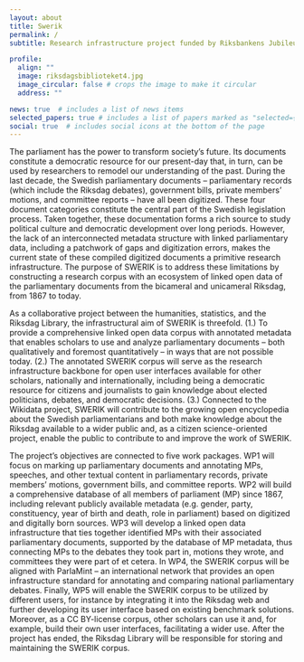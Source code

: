 ```yaml
---
layout: about
title: Swerik
permalink: /
subtitle: Research infrastructure project funded by Riksbankens Jubileumsfond

profile:
  align: ""
  image: riksdagsbiblioteket4.jpg
  image_circular: false # crops the image to make it circular
  address: ""

news: true  # includes a list of news items
selected_papers: true # includes a list of papers marked as "selected={true}"
social: true  # includes social icons at the bottom of the page
---
```


The parliament has the power to transform society’s future. Its documents constitute a democratic resource for our present-day that, in turn, can be used by researchers to remodel our understanding of the past. During the last decade, the Swedish parliamentary documents – parliamentary records (which include the Riksdag debates), government bills, private members’ motions, and committee reports – have all been digitized. These four document categories constitute the central part of the Swedish legislation process. Taken together, these documentation forms a rich source to study political culture and democratic development over long periods. However, the lack of an interconnected metadata structure with linked parliamentary data, including a patchwork of gaps and digitization errors, makes the current state of these compiled digitized documents a primitive research infrastructure. The purpose of SWERIK is to address these limitations by constructing a research corpus with an ecosystem of linked open data of the parliamentary documents from the bicameral and unicameral Riksdag, from 1867 to today. 

As a collaborative project between the humanities, statistics, and the Riksdag Library, the infrastructural aim of SWERIK is threefold. (1.) To provide a comprehensive linked open data corpus with annotated metadata that enables scholars to use and analyze parliamentary documents – both qualitatively and foremost quantitatively – in ways that are not possible today. (2.) The annotated SWERIK corpus will serve as the research infrastructure backbone for open user interfaces available for other scholars, nationally and internationally, including being a democratic resource for citizens and journalists to gain knowledge about elected politicians, debates, and democratic decisions. (3.) Connected to the Wikidata project, SWERIK will contribute to the growing open encyclopedia about the Swedish parliamentarians and both make knowledge about the Riksdag available to a wider public and, as a citizen science-oriented project, enable the public to contribute to and improve the work of SWERIK. 

The project’s objectives are connected to five work packages. WP1 will focus on marking up parliamentary documents and annotating MPs, speeches, and other textual content in parliamentary records, private members’ motions, government bills, and committee reports. WP2 will build a comprehensive database of all members of parliament (MP) since 1867, including relevant publicly available metadata (e.g. gender, party, constituency, year of birth and death, role in parliament) based on digitized and digitally born sources. WP3 will develop a linked open data infrastructure that ties together identified MPs with their associated parliamentary documents, supported by the database of MP metadata, thus connecting MPs to the debates they took part in, motions they wrote, and committees they were part of et cetera. In WP4, the SWERIK corpus will be aligned with ParlaMint – an international network that provides an open infrastructure standard for annotating and comparing national parliamentary debates. Finally, WP5 will enable the SWERIK corpus to be utilized by different users, for instance by integrating it into the Riksdag web and further developing its user interface based on existing benchmark solutions. Moreover, as a CC BY-license corpus, other scholars can use it and, for example, build their own user interfaces, facilitating a wider use. After the project has ended, the Riksdag Library will be responsible for storing and maintaining the SWERIK corpus.
